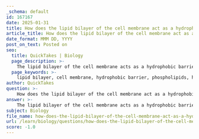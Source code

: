 ```yaml
---
_schema: default
id: 167167
date: 2025-01-31
title: How does the lipid bilayer of the cell membrane act as a hydrophobic barrier?
article_title: How does the lipid bilayer of the cell membrane act as a hydrophobic barrier?
date_format: MMM DD, YYYY
post_on_text: Posted on
seo:
  title: QuickTakes | Biology
  page_description: >-
    The lipid bilayer of the cell membrane acts as a hydrophobic barrier due to its phospholipid structure, allowing selective permeability and maintaining cell integrity by controlling the movement of substances.
  page_keywords: >-
    lipid bilayer, cell membrane, hydrophobic barrier, phospholipids, hydrophilic head, hydrophobic tails, selective permeability, hydrophobic interactions, cell integrity, transport regulation
author: QuickTakes
question: >-
    How does the lipid bilayer of the cell membrane act as a hydrophobic barrier?
answer: >-
    The lipid bilayer of the cell membrane acts as a hydrophobic barrier primarily due to its unique structural composition, which consists of phospholipids. Each phospholipid molecule has a hydrophilic (water-attracting) head and two hydrophobic (water-repelling) tails. This amphipathic nature allows phospholipids to spontaneously arrange themselves into a bilayer when in an aqueous environment.\n\n### Mechanism of the Hydrophobic Barrier\n\n1. **Formation of the Bilayer**: In the lipid bilayer, the hydrophilic heads face outward towards the aqueous environment, while the hydrophobic tails face inward, away from water. This arrangement creates a hydrophobic core that effectively repels hydrophilic substances, such as ions and polar molecules, preventing them from freely passing through the membrane.\n\n2. **Selective Permeability**: The hydrophobic barrier is crucial for maintaining the selective permeability of the cell membrane. It allows the cell to regulate the internal environment by controlling which substances can enter or exit. Hydrophilic substances, including ions and polar molecules, cannot diffuse through the hydrophobic core of the bilayer, thus requiring specialized transport mechanisms (e.g., channel proteins, carrier proteins) to facilitate their movement.\n\n3. **Hydrophobic Interactions**: The hydrophobic interactions between the fatty acid tails of the phospholipids further stabilize the bilayer structure. These interactions minimize the exposure of the hydrophobic tails to water, leading to a stable membrane that can maintain its integrity under various conditions.\n\n### Importance of the Hydrophobic Barrier\n\n- **Cell Integrity**: The hydrophobic barrier is essential for maintaining the integrity of the cell, as it prevents the uncontrolled influx and efflux of substances that could disrupt cellular functions.\n- **Regulation of Transport**: By restricting the movement of hydrophilic substances, the hydrophobic barrier allows the cell to regulate the concentrations of ions and molecules, which is vital for processes such as signaling, metabolism, and homeostasis.\n\nIn summary, the lipid bilayer's hydrophobic barrier is a fundamental feature of cell membranes that plays a critical role in maintaining cellular integrity and regulating the transport of substances, ensuring that the cell can function effectively in its environment.
subject: Biology
file_name: how-does-the-lipid-bilayer-of-the-cell-membrane-act-as-a-hydrophobic-barrier.md
url: /learn/biology/questions/how-does-the-lipid-bilayer-of-the-cell-membrane-act-as-a-hydrophobic-barrier
score: -1.0
---
```


&nbsp;